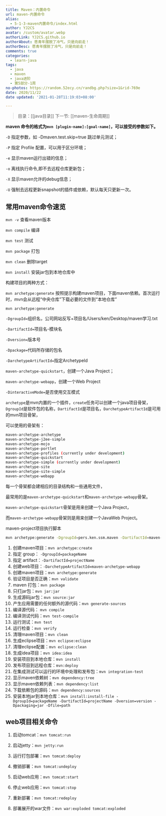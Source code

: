 ```yaml
---
title: Maven：内置命令
url: maven-内置命令
alias:
  - 5-1-3-maven内置命令/index.html
author: YJ2CS
avatar: /custom/avatar.webp
authorLink: YJ2CS.github.io
authorAbout: 愿青年摆脱了冷气，只是向前走！
authorDesc: 愿青年摆脱了冷气，只是向前走！
comments: true
categories:
  - learn-java
tags:
  - java
  - maven
  - java进阶
  - 第5部分-1周
no-photos: https://random.52ecy.cn/randbg.php?size=1&rid-769e
date: 2020/11/22
date updated: '2021-01-28T11:19:03+08:00'

---
```


> 目录：[[java目录]]
> 下一节: [[maven-生命周期]]

**maven 命令的格式为`mvn [plugin-name]:[goal-name]`，可以接受的参数如下。**

`-D` 指定参数，如 -Dmaven.test.skip=true 跳过单元测试；

`-P` 指定 Profile 配置，可以用于区分环境；

`-e` 显示maven运行出错的信息；

`-o` 离线执行命令,即不去远程仓库更新包；

`-X` 显示maven允许的debug信息；

`-U` 强制去远程更新snapshot的插件或依赖，默认每天只更新一次。

## 常用maven命令速览

`mvn -v` 查看maven版本

`mvn compile` 编译

`mvn test` 测试

`mvn package` 打包

`mvn clean` 删除target

`mvn install` 安装jar包到本地仓库中

构建项目的两种方式：

`mvn archetype:generate` 按照提示构建maven项目，下面maven依赖。首次运行时，mvn会从远程“中央仓库”下载必要的文件到“本地仓库”

`mvn archetype:generate`

`-DgroupId=`组织名，公司网站反写+项目名/Users/ken/Desktop/maven学习.txt

`-DartifactId=`项目名-模块名

`-Dversion=`版本号

`-Dpackage=`代码所存储的包名

`-DarchetypeArtifactId=`指定ArchetypeId

`maven-archetype-quickstart`，创建一个Java Project；

`maven-archetype-webapp`，创建一个Web Project

`-DinteractiveMode=`是否使用交互模式

`archetype`是mvn内置的一个插件，`create`任务可以创建一个java项目骨架，`DgroupId`是软件包的名称，`DartifactId`是项目名，`DarchetypeArtifactId`是可用的mvn项目骨架，

可以使用的骨架有：

```bash
maven-archetype-archetype  
maven-archetype-j2ee-simple  
maven-archetype-mojo  
maven-archetype-portlet  
maven-archetype-profiles (currently under development)  
maven-archetype-quickstart  
maven-archetype-simple (currently under development)  
maven-archetype-site  
maven-archetype-site-simple  
maven-archetype-webapp  
```

每一个骨架都会建相应的目录结构和一些通用文件，

最常用的是`maven-archetype-quickstart`和`maven-archetype-webapp`骨架。

`maven-archetype-quickstart`骨架是用来创建一个Java Project，

而`maven-archetype-webapp`骨架则是用来创建一个JavaWeb Project。

maven-project项目执行脚本

```bash
mvn archetype:generate -DgroupId=pers.ken.ssm.maven -DartifactId=maven-project -Dversion=0.0.1-SNAPSHOT -Dpackage=war -DarchetypeArtifactId=maven-archetype-webapp
```

1. 创建maven项目：`mvn archetype:create`
2. 指定 group： `-DgroupId=packageName`
3. 指定 artifact：`-DartifactId=projectName`
4. 创建web项目：`-DarchetypeArtifactId=maven-archetype-webapp`
5. 创建maven项目：`mvn archetype:generate`
6. 验证项目是否正确：`mvn validate`
7. maven 打包：`mvn package`
8. 只打jar包：`mvn jar:jar`
9. 生成源码jar包：`mvn source:jar`
10. 产生应用需要的任何额外的源代码：`mvn generate-sources`
11. 编译源代码： `mvn compile`
12. 编译测试代码：`mvn test-compile`
13. 运行测试：`mvn test`
14. 运行检查：`mvn verify`
15. 清理maven项目：`mvn clean`
16. 生成eclipse项目：`mvn eclipse:eclipse`
17. 清理eclipse配置：`mvn eclipse:clean`
18. 生成idea项目：`mvn idea:idea`
19. 安装项目到本地仓库：`mvn install`
20. 发布项目到远程仓库：`mvn:deploy`
21. 在集成测试可以运行的环境中处理和发布包：`mvn integration-test`
22. 显示maven依赖树：`mvn dependency:tree`
23. 显示maven依赖列表：`mvn dependency:list`
24. 下载依赖包的源码：`mvn dependency:sources`
25. 安装本地jar到本地仓库：`mvn install:install-file -DgroupId=packageName -DartifactId=projectName -Dversion=version -Dpackaging=jar -Dfile=path`

## web项目相关命令

1. 启动tomcat：`mvn tomcat:run`

2. 启动jetty：`mvn jetty:run`

3. 运行打包部署：`mvn tomcat:deploy`

4. 撤销部署：`mvn tomcat:undeploy`

5. 启动web应用：`mvn tomcat:start`

6. 停止web应用：`mvn tomcat:stop`

7. 重新部署：`mvn tomcat:redeploy`

8. 部署展开的war文件：`mvn war:exploded tomcat:exploded`
